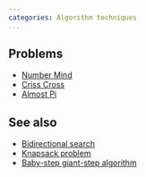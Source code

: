 ```yaml
---
categories: Algorithm techniques
...
```


## Problems
* [Number Mind](https://projecteuler.net/problem=185)
* [Criss Cross](https://projecteuler.net/problem=166)
* [Almost Pi](https://projecteuler.net/problem=461)

## See also
* [Bidirectional search]()
* [Knapsack problem]()
* [Baby-step giant-step algorithm]()

